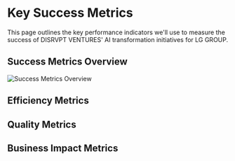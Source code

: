# Key Success Metrics

This page outlines the key performance indicators we'll use to measure the success of DISRVPT VENTURES' AI transformation initiatives for LG GROUP.

## Success Metrics Overview

<div class="metrics-overview">
  <img src="/metrics-overview.svg" alt="Success Metrics Overview" />
</div>

## Efficiency Metrics

<div class="metrics-grid">
  <MetricCard 
    title="LP-Deal Matching Time" 
    value="50%" 
    description="Reduction in time spent on LP-deal matching process"
    type="efficiency"
  />
  <MetricCard 
    title="Financial Modeling Time" 
    value="75%" 
    description="Reduction in financial modeling and analysis time"
    type="efficiency"
  />
  <MetricCard 
    title="Market Analysis Speed" 
    value="40%" 
    description="Faster market analysis process through automation"
    type="efficiency"
  />
  <MetricCard 
    title="Reporting Time" 
    value="60%" 
    description="Reduction in reporting preparation time"
    type="efficiency"
  />
</div>

## Quality Metrics

<div class="metrics-grid">
  <MetricCard 
    title="LP Satisfaction" 
    value="30%" 
    description="Improvement in LP satisfaction scores"
    type="quality"
  />
  <MetricCard 
    title="Deal Qualification Accuracy" 
    value="25%" 
    description="Increase in deal qualification accuracy"
    type="quality"
  />
  <MetricCard 
    title="Market Trend Predictions" 
    value="20%" 
    description="Better predictive accuracy for market trends"
    type="quality"
  />
  <MetricCard 
    title="Reporting Errors" 
    value="35%" 
    description="Reduction in reporting errors through automation"
    type="quality"
  />
</div>

## Business Impact Metrics

<div class="metrics-grid">
  <MetricCard 
    title="Qualified Deals Reviewed" 
    value="40%" 
    description="Increase in qualified deals reviewed per month"
    type="business"
  />
  <MetricCard 
    title="LP Conversion Rate" 
    value="25%" 
    description="Improvement in LP conversion rate"
    type="business"
  />
  <MetricCard 
    title="Asset Performance" 
    value="15%" 
    description="Enhancement in asset performance via optimizations"
    type="business"
  />
  <MetricCard 
    title="LP Network Growth" 
    value="30%" 
    description="Growth in LP network size"
    type="business"
  />
</div>